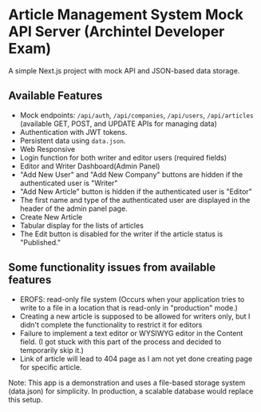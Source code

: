 # Article Management System Mock API Server (Archintel Developer Exam)

A simple Next.js project with mock API and JSON-based data storage.

## Available Features
- Mock endpoints: `/api/auth`, `/api/companies`, `/api/users`, `/api/articles` (available GET, POST, and UPDATE APIs for managing data)
- Authentication with JWT tokens.
- Persistent data using `data.json`.
- Web Responsive
- Login function for both writer and editor users (required fields)
- Editor and Writer Dashboard(Admin Panel)
- "Add New User" and "Add New Company" buttons are hidden if the authenticated user is "Writer"
- "Add New Article" button is hidden if the authenticated user is "Editor"
- The first name and type of the authenticated user are displayed in the header of the admin panel page.
- Create New Article 
- Tabular display for the lists of articles
- The Edit button is disabled for the writer if the article status is "Published."

## Some functionality issues from available features
- EROFS: read-only file system (Occurs when your application tries to write to a file in a location that is read-only in "production" mode.)
- Creating a new article is supposed to be allowed for writers only, but I didn't complete the functionality to restrict it for editors
- Failure to implement a text editor or WYSIWYG editor in the Content field. (I got stuck with this part of the process and decided to temporarily skip it.)
- Link of article will lead to 404 page as I am not yet done creating page for specific article.

Note: This app is a demonstration and uses a file-based storage system (data.json) for simplicity. In production, a scalable database would replace this setup. 